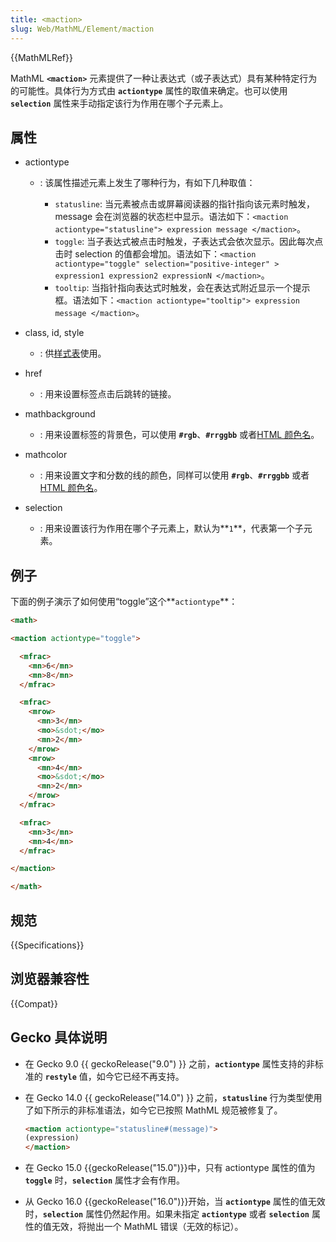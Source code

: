 ```yaml
---
title: <maction>
slug: Web/MathML/Element/maction
---
```

{{MathMLRef}}

MathML **`<maction>`** 元素提供了一种让表达式（或子表达式）具有某种特定行为的可能性。具体行为方式由 **`actiontype`** 属性的取值来确定。也可以使用 **`selection`** 属性来手动指定该行为作用在哪个子元素上。

## 属性

- actiontype

  - : 该属性描述元素上发生了哪种行为，有如下几种取值：

    - `statusline`: 当元素被点击或屏幕阅读器的指针指向该元素时触发，message 会在浏览器的状态栏中显示。语法如下：`<maction actiontype="statusline"> expression message </maction>`。
    - `toggle`: 当子表达式被点击时触发，子表达式会依次显示。因此每次点击时 selection 的值都会增加。语法如下：`<maction actiontype="toggle" selection="positive-integer" > expression1 expression2 expressionN </maction>`。
    - `tooltip`: 当指针指向表达式时触发，会在表达式附近显示一个提示框。语法如下：`<maction actiontype="tooltip"> expression message </maction>`。

- class, id, style
  - : 供[样式表](/zh-CN/docs/CSS)使用。
- href
  - : 用来设置标签点击后跳转的链接。
- mathbackground
  - : 用来设置标签的背景色，可以使用 **`#rgb`**、**`#rrggbb`** 或者[HTML 颜色名](/zh-CN/docs/Web/CSS/color_value)。
- mathcolor
  - : 用来设置文字和分数的线的颜色，同样可以使用 **`#rgb`**、**`#rrggbb`** 或者[HTML 颜色名](/zh-CN/docs/Web/CSS/color_value)。
- selection
  - : 用来设置该行为作用在哪个子元素上，默认为**`1`**，代表第一个子元素。

## 例子

下面的例子演示了如何使用“toggle”这个**`actiontype`**：

```html
<math>

<maction actiontype="toggle">

  <mfrac>
    <mn>6</mn>
    <mn>8</mn>
  </mfrac>

  <mfrac>
    <mrow>
      <mn>3</mn>
      <mo>&sdot;</mo>
      <mn>2</mn>
    </mrow>
    <mrow>
      <mn>4</mn>
      <mo>&sdot;</mo>
      <mn>2</mn>
    </mrow>
  </mfrac>

  <mfrac>
    <mn>3</mn>
    <mn>4</mn>
  </mfrac>

</maction>

</math>
```

## 规范

{{Specifications}}

## 浏览器兼容性

{{Compat}}

## Gecko 具体说明

- 在 Gecko 9.0 {{ geckoRelease("9.0") }} 之前，**`actiontype`** 属性支持的非标准的 **`restyle`** 值，如今它已经不再支持。
- 在 Gecko 14.0 {{ geckoRelease("14.0") }} 之前，**`statusline`** 行为类型使用了如下所示的非标准语法，如今它已按照 MathML 规范被修复了。

  ```html
  <maction actiontype="statusline#(message)">
  (expression)
  </maction>
  ```

- 在 Gecko 15.0 {{geckoRelease("15.0")}}中，只有 actiontype 属性的值为 **`toggle`** 时，**`selection`** 属性才会有作用。
- 从 Gecko 16.0 {{geckoRelease("16.0")}}开始，当 **`actiontype`** 属性的值无效时，**`selection`** 属性仍然起作用。如果未指定 **`actiontype`** 或者 **`selection`** 属性的值无效，将抛出一个 MathML 错误（无效的标记）。
